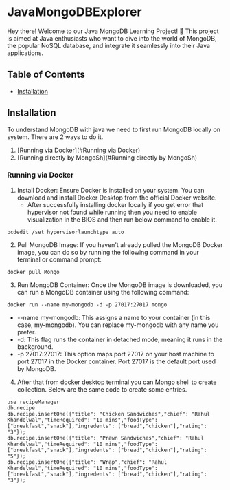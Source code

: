 # JavaMongoDBExplorer
Hey there! Welcome to our Java MongoDB Learning Project! 🚀 This project is aimed at Java enthusiasts who want to dive into the world of MongoDB, the popular NoSQL database, and integrate it seamlessly into their Java applications.

## Table of Contents

- [Installation](#installation)

## Installation

To understand MongoDB with java we need to first run MongoDB locally on system. There are 2 ways to do it.
1. [Running via Docker](#Running via Docker)
2. [Running directly by MongoSh](#Running directly by MongoSh)

### Running via Docker

1. Install Docker: Ensure Docker is installed on your system. You can download and install Docker Desktop from the official Docker website.
    - After successfully installing docker locally if you get error that hypervisor not found while running then you need to enable visualization in the BIOS and then run below command to enable it.

```console
bcdedit /set hypervisorlaunchtype auto 
```

2. Pull MongoDB Image: If you haven't already pulled the MongoDB Docker image, you can do so by running the following command in your terminal or command prompt:

```console
docker pull Mongo
```

3. Run MongoDB Container: Once the MongoDB image is downloaded, you can run a MongoDB container using the following command:


```console
docker run --name my-mongodb -d -p 27017:27017 mongo
```

- --name my-mongodb: This assigns a name to your container (in this case, my-mongodb). You can replace my-mongodb with any name you prefer.
- -d: This flag runs the container in detached mode, meaning it runs in the background.
- -p 27017:27017: This option maps port 27017 on your host machine to port 27017 in the Docker container. Port 27017 is the default port used by MongoDB.

4. After that from docker desktop terminal you can Mongo shell to create collection. Below are the same code to create some entries.

```console
use recipeManager
db.recipe
db.recipe.insertOne({"title": "Chicken Sandwiches","chief": "Rahul Khandelwal","timeRequired": "10 mins","foodType": ["breakfast","snack"],"ingredents": ["bread","chicken"],"rating": "3"});
db.recipe.insertOne({"title": "Prawn Sandwiches","chief": "Rahul Khandelwal","timeRequired": "10 mins","foodType": ["breakfast","snack"],"ingredents": ["bread","chicken"],"rating": "5"});
db.recipe.insertOne({"title": "Wrap","chief": "Rahul Khandelwal","timeRequired": "10 mins","foodType": ["breakfast","snack"],"ingredents": ["bread","chicken"],"rating": "3"});

```